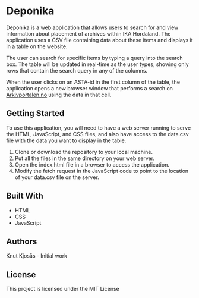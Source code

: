 # Deponika
Deponika is a web application that allows users to search for and view information about placement of archives within IKA Hordaland. The application uses a CSV file containing data about these items and displays it in a table on the website.

The user can search for specific items by typing a query into the search box. The table will be updated in real-time as the user types, showing only rows that contain the search query in any of the columns.

When the user clicks on an ASTA-id in the first column of the table, the application opens a new browser window that performs a search on [Arkivportalen.no](arkivportalen.no) using the data in that cell.

## Getting Started
To use this application, you will need to have a web server running to serve the HTML, JavaScript, and CSS files, and also have access to the data.csv file with the data you want to display in the table.

1. Clone or download the repository to your local machine.
2. Put all the files in the same directory on your web server.
3. Open the index.html file in a browser to access the application.
4. Modify the fetch request in the JavaScript code to point to the location of your data.csv file on the server.

## Built With
- HTML
- CSS
- JavaScript

## Authors
Knut Kjosås - Initial work

## License
This project is licensed under the MIT License
